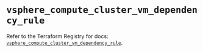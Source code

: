 # `vsphere_compute_cluster_vm_dependency_rule`

Refer to the Terraform Registry for docs: [`vsphere_compute_cluster_vm_dependency_rule`](https://registry.terraform.io/providers/hashicorp/vsphere/2.9.2/docs/resources/compute_cluster_vm_dependency_rule).
